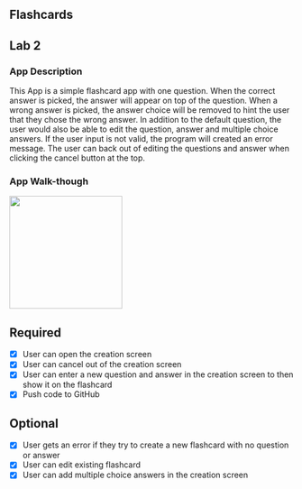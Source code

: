 ## Flashcards
## Lab 2

### App Description
This App is a simple flashcard app with one question. When the correct answer is picked, the answer will appear on top of the question. When a wrong answer is picked, the answer choice will be removed to hint the user that they chose the wrong answer. In addition to the default question, the user would also be able to edit the question, answer and multiple choice answers. If the user input is not valid, the program will created an error message. The user can back out of editing the questions and answer when clicking  the cancel button at the top. 

### App Walk-though

<img src="http://g.recordit.co/mv9hoQAJZs.gif" width=200><br>


## Required
- [x] User can open the creation screen
- [x] User can cancel out of the creation screen
- [x] User can enter a new question and answer in the creation screen to then show it on the flashcard
- [x] Push code to GitHub
## Optional
- [x] User gets an error if they try to create a new flashcard with no question or answer
- [x] User can edit existing flashcard
- [x] User can add multiple choice answers in the creation screen